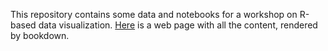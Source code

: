 This repository contains some data and notebooks for a workshop on R-based data visualization. [Here](https://a-h-b.github.io/R_base_vis_course/) is a web page with all the content, rendered by bookdown.

